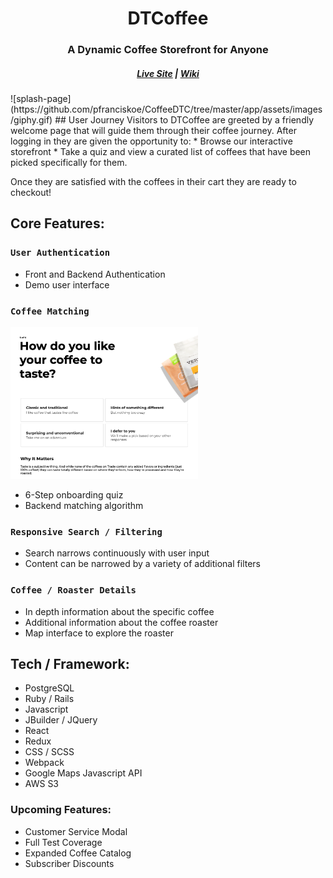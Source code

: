 <h1 align="center" > DTCoffee </h1>
<h3 align="center"> A Dynamic Coffee Storefront for Anyone </h3>
<h5 align="center">
<a href='https://dtcoffee.herokuapp.com/#/'>Live Site</a> | <a href='https://github.com/pfranciskoe/CoffeeDTC/wiki'>Wiki</a>
</h5>
![splash-page](https://github.com/pfranciskoe/CoffeeDTC/tree/master/app/assets/images/giphy.gif)
## User Journey
Visitors to DTCoffee are greeted by a friendly welcome page that will guide them through their coffee journey. After logging in they are given the opportunity to: 
* Browse our interactive storefront
* Take a quiz and view a curated list of coffees that have been picked specifically for them.

Once they are satisfied with the coffees in their cart they are ready to checkout!

## Core Features:

### `User Authentication`
* Front and Backend Authentication
* Demo user interface
### `Coffee Matching`
<img
		width="300"
		alt="OnBoarding"
		src="https://github.com/pfranciskoe/CoffeeDTC/blob/master/app/assets/images/onboarding.png?raw=true">


* 6-Step onboarding quiz
* Backend matching algorithm
### `Responsive Search / Filtering`
* Search narrows continuously with user input
* Content can be narrowed by a variety of additional filters
### `Coffee / Roaster Details`
* In depth information about the specific coffee
* Additional information about the coffee roaster
* Map interface to explore the roaster

## Tech / Framework:
* PostgreSQL
* Ruby / Rails
* Javascript
* JBuilder / JQuery
* React
* Redux
* CSS / SCSS
* Webpack
* Google Maps Javascript API
* AWS S3

### Upcoming Features:
* Customer Service Modal
* Full Test Coverage
* Expanded Coffee Catalog
* Subscriber Discounts

